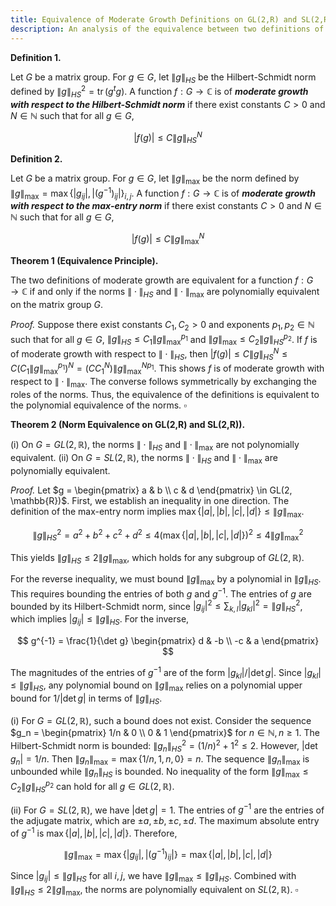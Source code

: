```yaml
---
title: Equivalence of Moderate Growth Definitions on GL(2,R) and SL(2,R)
description: An analysis of the equivalence between two definitions of moderate growth for functions on GL(2,R) and SL(2,R), showing equivalence holds on SL(2,R) but not on GL(2,R) due to the behavior of the determinant.
---
```


**Definition 1.**

Let $G$ be a matrix group. For $g \in G$, let $\|g\|_{HS}$ be the Hilbert-Schmidt norm defined by $\|g\|_{HS}^2 = \operatorname{tr}(g^t g)$. A function $f: G \to \mathbb{C}$ is of **_moderate growth with respect to the Hilbert-Schmidt norm_** if there exist constants $C > 0$ and $N \in \mathbb{N}$ such that for all $g \in G$,

$$
|f(g)| \leq C \|g\|_{HS}^N
$$

**Definition 2.**

Let $G$ be a matrix group. For $g \in G$, let $\|g\|_{\text{max}}$ be the norm defined by $\|g\|_{\text{max}} = \max \{ |g_{ij}|, |(g^{-1})_{ij}| \}_{i,j}$. A function $f: G \to \mathbb{C}$ is of **_moderate growth with respect to the max-entry norm_** if there exist constants $C > 0$ and $N \in \mathbb{N}$ such that for all $g \in G$,

$$
|f(g)| \leq C \|g\|_{\text{max}}^N
$$

**Theorem 1 (Equivalence Principle).**

The two definitions of moderate growth are equivalent for a function $f: G \to \mathbb{C}$ if and only if the norms $\| \cdot \|_{HS}$ and $\| \cdot \|_{\text{max}}$ are polynomially equivalent on the matrix group $G$.

_Proof._
Suppose there exist constants $C_1, C_2 > 0$ and exponents $p_1, p_2 \in \mathbb{N}$ such that for all $g \in G$, $\|g\|_{HS} \leq C_1 \|g\|_{\text{max}}^{p_1}$ and $\|g\|_{\text{max}} \leq C_2 \|g\|_{HS}^{p_2}$. If $f$ is of moderate growth with respect to $\| \cdot \|_{HS}$, then $|f(g)| \leq C \|g\|_{HS}^N \leq C (C_1 \|g\|_{\text{max}}^{p_1})^N = (C C_1^N) \|g\|_{\text{max}}^{N p_1}$. This shows $f$ is of moderate growth with respect to $\| \cdot \|_{\text{max}}$. The converse follows symmetrically by exchanging the roles of the norms. Thus, the equivalence of the definitions is equivalent to the polynomial equivalence of the norms.
$\square$

**Theorem 2 (Norm Equivalence on GL(2,R) and SL(2,R)).**

(i) On $G=GL(2, \mathbb{R})$, the norms $\| \cdot \|_{HS}$ and $\| \cdot \|_{\text{max}}$ are not polynomially equivalent.
(ii) On $G=SL(2, \mathbb{R})$, the norms $\| \cdot \|_{HS}$ and $\| \cdot \|_{\text{max}}$ are polynomially equivalent.

_Proof._
Let $g = \begin{pmatrix} a & b \\ c & d \end{pmatrix} \in GL(2, \mathbb{R})$. First, we establish an inequality in one direction. The definition of the max-entry norm implies $\max\{|a|,|b|,|c|,|d|\} \leq \|g\|_{\text{max}}$.

$$
\|g\|_{HS}^2 = a^2+b^2+c^2+d^2 \leq 4 (\max\{|a|,|b|,|c|,|d|\})^2 \leq 4 \|g\|_{\text{max}}^2
$$

This yields $\|g\|_{HS} \leq 2 \|g\|_{\text{max}}$, which holds for any subgroup of $GL(2, \mathbb{R})$.

For the reverse inequality, we must bound $\|g\|_{\text{max}}$ by a polynomial in $\|g\|_{HS}$. This requires bounding the entries of both $g$ and $g^{-1}$. The entries of $g$ are bounded by its Hilbert-Schmidt norm, since $|g_{ij}|^2 \leq \sum_{k,l} |g_{kl}|^2 = \|g\|_{HS}^2$, which implies $|g_{ij}| \leq \|g\|_{HS}$. For the inverse,

$$
g^{-1} = \frac{1}{\det g} \begin{pmatrix} d & -b \\ -c & a \end{pmatrix}
$$

The magnitudes of the entries of $g^{-1}$ are of the form $|g_{kl}|/|\det g|$. Since $|g_{kl}| \leq \|g\|_{HS}$, any polynomial bound on $\|g\|_{\text{max}}$ relies on a polynomial upper bound for $1/|\det g|$ in terms of $\|g\|_{HS}$.

(i) For $G = GL(2, \mathbb{R})$, such a bound does not exist. Consider the sequence $g_n = \begin{pmatrix} 1/n & 0 \\ 0 & 1 \end{pmatrix}$ for $n \in \mathbb{N}, n \ge 1$. The Hilbert-Schmidt norm is bounded: $\|g_n\|_{HS}^2 = (1/n)^2 + 1^2 \leq 2$. However, $|\det g_n| = 1/n$. Then $\|g_n\|_{\text{max}} = \max\{1/n, 1, n, 0\} = n$. The sequence $\|g_n\|_{\text{max}}$ is unbounded while $\|g_n\|_{HS}$ is bounded. No inequality of the form $\|g\|_{\text{max}} \leq C_2 \|g\|_{HS}^{p_2}$ can hold for all $g \in GL(2, \mathbb{R})$.

(ii) For $G = SL(2, \mathbb{R})$, we have $|\det g| = 1$. The entries of $g^{-1}$ are the entries of the adjugate matrix, which are $\pm a, \pm b, \pm c, \pm d$. The maximum absolute entry of $g^{-1}$ is $\max\{|a|,|b|,|c|,|d|\}$. Therefore,

$$
\|g\|_{\text{max}} = \max \{ |g_{ij}|, |(g^{-1})_{ij}| \} = \max\{|a|,|b|,|c|,|d|\}
$$

Since $|g_{ij}| \leq \|g\|_{HS}$ for all $i,j$, we have $\|g\|_{\text{max}} \leq \|g\|_{HS}$. Combined with $\|g\|_{HS} \leq 2 \|g\|_{\text{max}}$, the norms are polynomially equivalent on $SL(2, \mathbb{R})$.
$\square$
